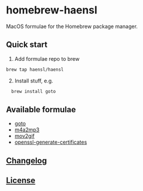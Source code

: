 # homebrew-haensl

MacOS formulae for the Homebrew package manager.

## Quick start

1. Add formulae repo to brew

  ```bash
  brew tap haensl/haensl
  ```

2. Install stuff, e.g.

  ```bash
    brew install goto
  ```

## Available formulae

* [goto](https://github.com/haensl/goto)
* [m4a2mp3](https://github.com/haensl/m4a2mp3)
* [mov2gif](https://github.com/haensl/mov2gif)
* [openssl-generate-certificates](https://github.com/haensl/openssl-certgen)

## [Changelog](CHANGELOG.md)

## [License](LICENSE)

